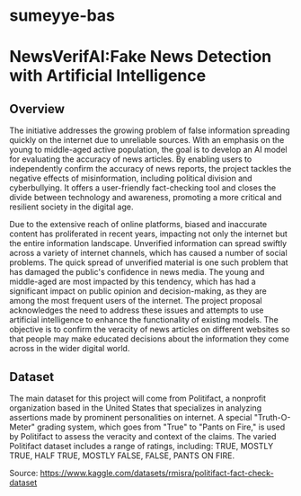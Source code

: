 # sumeyye-bas

# NewsVerifAI:Fake News Detection with Artificial Intelligence

## Overview

The initiative addresses the growing problem of false information spreading quickly on the internet due to unreliable sources. With an emphasis on the young to middle-aged active population, the goal is to develop an AI model for evaluating the accuracy of news articles. By enabling users to independently confirm the accuracy of news reports, the project tackles the negative effects of misinformation, including political division and cyberbullying. It offers a user-friendly fact-checking tool and closes the divide between technology and awareness, promoting a more critical and resilient society in the digital age.

Due to the extensive reach of online platforms, biased and inaccurate content has proliferated in recent years, impacting not only the internet but the entire information landscape. Unverified information can spread swiftly across a variety of internet channels, which has caused a number of social problems. The quick spread of unverified material is one such problem that has damaged the public's confidence in news media. The young and middle-aged are most impacted by this tendency, which has had a significant impact on public opinion and decision-making, as they are among the most frequent users of the internet. The project proposal acknowledges the need to address these issues and attempts to use artificial intelligence to enhance the functionality of existing models. The objective is to confirm the veracity of news articles on different websites so that people may make educated decisions about the information they come across in the wider digital world.

## Dataset

The main dataset for this project will come from Politifact, a nonprofit organization based in the United States that specializes in analyzing assertions made by prominent personalities on internet. A special "Truth-O-Meter" grading system, which goes from "True" to "Pants on Fire," is used by Politifact to assess the veracity and context of the claims. The varied Politifact dataset includes a range of ratings, including: TRUE, MOSTLY TRUE, HALF TRUE, MOSTLY FALSE, FALSE, PANTS ON FIRE.

Source: https://www.kaggle.com/datasets/rmisra/politifact-fact-check-dataset

